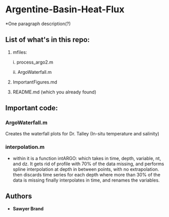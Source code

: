 # Argentine-Basin-Heat-Flux

*One paragraph description(?) 

## List of what's in this repo:
1. mfiles:

    i. process_argo2.m
    
    ii. ArgoWaterfall.m
    
2. ImportantFigures.md
3. README.md (which you already found)

## Important code: 

### ArgoWaterfall.m 
Creates the waterfall plots for Dr. Talley (In-situ temperature and salinity)

### interpolation.m 
* within it is a function intARGO:
    which takes in time, depth, variable, nt, and dz.  It gets rid of profile with 70% of the data missing, and performs         spline interpolation at depth in between points, with no extrapolation. 
    then discards time series for each depth where more than 30% of the data is missing
    finally interpolates in time, and renames the variables.
    
    
    
## Authors

* **Sawyer Brand**
 



